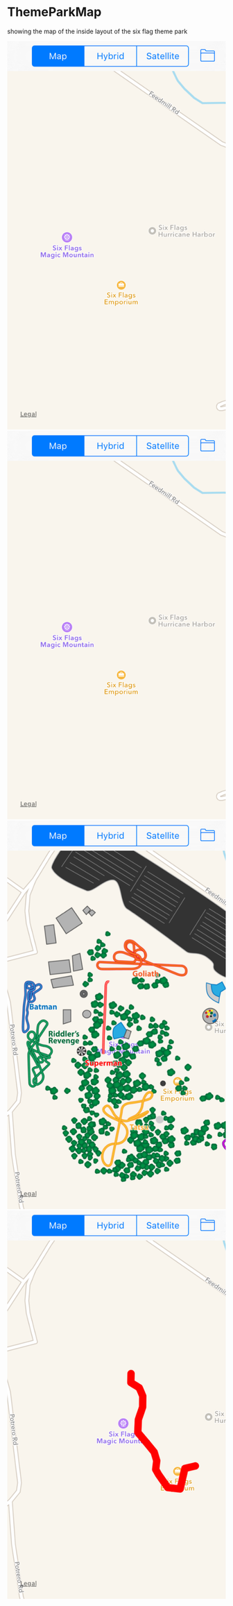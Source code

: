 # ThemeParkMap
showing the map of the inside layout of the six flag theme park


![alt tag](https://github.com/fnumono/ThemeParkMap/blob/master/Simulator%20Screen%20Shot%20Jul%2026%2C%202016%2C%205.47.30%20AM.png)
![alt tag](https://github.com/fnumono/ThemeParkMap/blob/master/Simulator%20Screen%20Shot%20Jul%2026%2C%202016%2C%205.47.45%20AM.png)
![alt tag](https://github.com/fnumono/ThemeParkMap/blob/master/Simulator%20Screen%20Shot%20Jul%2026%2C%202016%2C%205.47.54%20AM.png)
![alt tag](https://github.com/fnumono/ThemeParkMap/blob/master/Simulator%20Screen%20Shot%20Jul%2026%2C%202016%2C%205.48.04%20AM.png)
